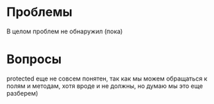 # Проблемы
В целом проблем не обнаружил (пока)
# Вопросы
protected еще не совсем понятен, так как мы можем обращаться к полям и методам, хотя вроде и не должны, но думаю мы это еще разберем)